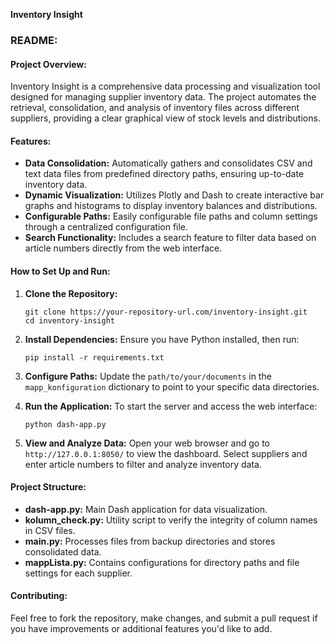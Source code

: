 **Inventory Insight**

### README:

#### Project Overview:
Inventory Insight is a comprehensive data processing and visualization tool designed for managing supplier inventory data. The project automates the retrieval, consolidation, and analysis of inventory files across different suppliers, providing a clear graphical view of stock levels and distributions.

#### Features:
- **Data Consolidation:** Automatically gathers and consolidates CSV and text data files from predefined directory paths, ensuring up-to-date inventory data.
- **Dynamic Visualization:** Utilizes Plotly and Dash to create interactive bar graphs and histograms to display inventory balances and distributions.
- **Configurable Paths:** Easily configurable file paths and column settings through a centralized configuration file.
- **Search Functionality:** Includes a search feature to filter data based on article numbers directly from the web interface.

#### How to Set Up and Run:
1. **Clone the Repository:**
   ```
   git clone https://your-repository-url.com/inventory-insight.git
   cd inventory-insight
   ```

2. **Install Dependencies:**
   Ensure you have Python installed, then run:
   ```
   pip install -r requirements.txt
   ```

3. **Configure Paths:**
   Update the `path/to/your/documents` in the `mapp_konfiguration` dictionary to point to your specific data directories.

4. **Run the Application:**
   To start the server and access the web interface:
   ```
   python dash-app.py
   ```

5. **View and Analyze Data:**
   Open your web browser and go to `http://127.0.0.1:8050/` to view the dashboard. Select suppliers and enter article numbers to filter and analyze inventory data.

#### Project Structure:
- **dash-app.py:** Main Dash application for data visualization.
- **kolumn_check.py:** Utility script to verify the integrity of column names in CSV files.
- **main.py:** Processes files from backup directories and stores consolidated data.
- **mappLista.py:** Contains configurations for directory paths and file settings for each supplier.

#### Contributing:
Feel free to fork the repository, make changes, and submit a pull request if you have improvements or additional features you'd like to add.
